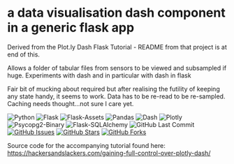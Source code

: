 # a data visualisation dash component in a generic flask app

Derived from the Plot.ly Dash Flask Tutorial - README from that project is at end of this.

Allows a folder of tabular files from sensors to be viewed and subsampled if huge.
Experiments with dash and in particular with dash in flask

Fair bit of mucking about required but after realising the futility of keeping 
any state handy, it seems to work. Data has to be re-read to be re-sampled.
Caching needs thought...not sure I care yet.



![Python](https://img.shields.io/badge/Python-3.7.2-blue.svg?logo=python&longCache=true&logoColor=white&colorB=23a8e2&style=flat-square&colorA=36363e)
![Flask](https://img.shields.io/badge/flask-1.0.2-blue.svg?longCache=true&logo=flask&style=flat-square&logoColor=white&colorB=23a8e2&colorA=36363e)
![Flask-Assets](https://img.shields.io/badge/flask--assets-v0.12-blue.svg?longCache=true&logo=flask&style=flat-square&logoColor=white&colorB=23a8e2&colorA=36363e)
![Pandas](https://img.shields.io/badge/pandas-v0.24.2-blue.svg?longCache=true&logo=python&longCache=true&style=flat-square&logoColor=white&colorB=23a8e2&colorA=36363e)
![Dash](https://img.shields.io/badge/dash-v0.40.0-blue.svg?longCache=true&logo=python&longCache=true&style=flat-square&logoColor=white&colorB=23a8e2&colorA=36363e)
![Plotly](https://img.shields.io/badge/plotly-v3.7.1-blue.svg?longCache=true&logo=python&longCache=true&style=flat-square&logoColor=white&colorB=23a8e2&colorA=36363e)
![Psycopg2-Binary](https://img.shields.io/badge/Psycopg2--Binary-v2.7.7-red.svg?longCache=true&style=flat-square&logo=PostgreSQL&logoColor=white&colorA=36363e)
![Flask-SQLAlchemy](https://img.shields.io/badge/Flask--SQLAlchemy-2.3.2-red.svg?longCache=true&style=flat-square&logo=scala&logoColor=white&colorA=36363e)
![GitHub Last Commit](https://img.shields.io/github/last-commit/google/skia.svg?style=flat-square&colorA=36363e)
[![GitHub Issues](https://img.shields.io/github/issues/toddbirchard/plotlydash-flask-tutorial.svg?style=flat-square&colorA=36363e)](https://github.com/toddbirchard/plotlydash-flask-tutorial/issues)
[![GitHub Stars](https://img.shields.io/github/stars/toddbirchard/plotlydash-flask-tutorial.svg?style=flat-square&colorB=e3bb18&colorA=36363e)](https://github.com/toddbirchard/plotlydash-flask-tutorial/stargazers)
[![GitHub Forks](https://img.shields.io/github/forks/toddbirchard/plotlydash-flask-tutorial.svg?style=flat-square&colorA=36363e)](https://github.com/toddbirchard/plotlydash-flask-tutorial/network)


Source code for the accompanying tutorial found here: https://hackersandslackers.com/gaining-full-control-over-plotly-dash/
